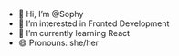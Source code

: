 - 👋 Hi, I’m @Sophy
- 👀 I’m interested in Fronted Development
- 🌱 I’m currently learning React
- 😄 Pronouns: she/her
<!---
pousoph/pousoph is a ✨ special ✨ repository because its `README.md` (this file) appears on your GitHub profile.
You can click the Preview link to take a look at your changes.
--->
